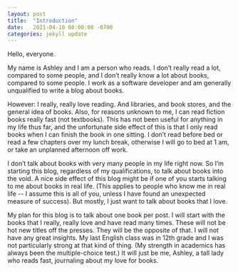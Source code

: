 ```yaml
---
layout: post
title:  "Introduction"
date:   2021-04-10 08:00:00 -0700
categories: jekyll update
---
```

Hello, everyone.

My name is Ashley and I am a person who reads.  I don’t really read a lot, compared to some people, and I don’t really know a lot about books, compared to some people.  I work as a software developer and am generally unqualified to write a blog about books.  

However: I really, really love reading. And libraries, and book stores, and the general idea of books.  Also, for reasons unknown to me, I can read fiction books really fast (not textbooks).  This has not been useful for anything in my life thus far, and the unfortunate side effect of this is that I only read books when I can finish the book in one sitting.  I don’t read before bed or read a few chapters over my lunch break, otherwise I will go to bed at 1 am, or take an unplanned afternoon off work.

I don’t talk about books with very many people in my life right now.  So I’m starting this blog, regardless of my qualifications, to talk about books into the void.  A nice side effect of this blog might be if one of you starts talking to me about books in real life.  (This applies to people who know me in real life -- I assume this is all of you, unless I have found an unexpected measure of success). But mostly, I just want to talk about books that I love.

My plan for this blog is to talk about one book per post.  I will start with the books that I really, really love and have read many times.  These will not be hot new titles off the presses.  They will be the opposite of that.  I will not have any great insights.  My last English class was in 12th grade and I was not particularly strong at that kind of thing.  (My strength in academics has always been the multiple-choice test.)  It will just be me, Ashley, a tall lady who reads fast, journaling about my love for books.
